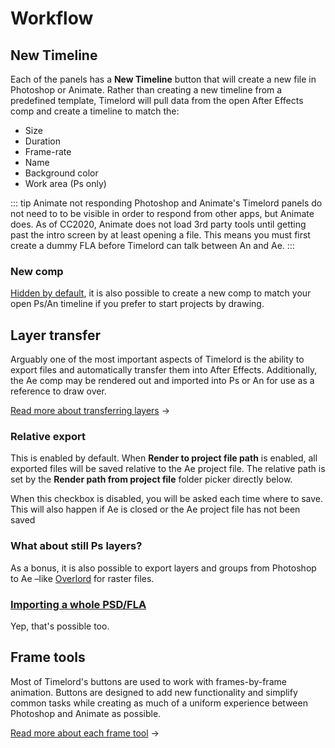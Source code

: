 # Workflow

## New Timeline

<Screenshot 
    url="/timelord/ae-timeline.png" 
    alt="New timeline" 
    width="240px"
    right />

Each of the panels has a **New Timeline** button that will create a new file in Photoshop or Animate. Rather than creating a new timeline from a predefined template, Timelord will pull data from the open After Effects comp and create a timeline to match the:

- Size
- Duration
- Frame-rate
- Name
- Background color
- Work area (Ps only)

<Screenshot 
    url="/timelord/toolbar-new.png" 
    alt="New timeline" 
    width="425px"
    center />

::: tip Animate not responding
Photoshop and Animate's Timelord panels do not need to to be visible in order to respond from other apps, but Animate does. As of CC2020, Animate does not load 3rd party tools until getting past the intro screen by at least opening a file. This means you must first create a dummy FLA before Timelord can talk between An and Ae.
:::

<Screenshot 
    url="/timelord/icon/comp-new.svg" 
    alt="New Comp" 
    toolbar />

### New comp

[Hidden by default](settings.html#customize-toolbar), it is also possible to create a new comp to match your open Ps/An timeline if you prefer to start projects by drawing. 



## Layer transfer

<Screenshot 
    url="/timelord/toolbar-render.png" 
    alt="Default An buttons" 
    width="425px"
 />

Arguably one of the most important aspects of Timelord is the ability to export files and automatically transfer them into After Effects. Additionally, the Ae comp may be rendered out and imported into Ps or An for use as a reference to draw over. 

[Read more about transferring layers](./transfer) →


<Screenshot 
    url="/timelord/ae-render.png" 
    alt="Transfer art" 
    width="240px"
    right />
    
### Relative export

This is enabled by default. When **Render to project file path** is enabled, all exported files will be saved relative to the Ae project file. The relative path is set by the **Render path from project file** folder picker directly below.

When this checkbox is disabled, you will be asked each time where to save. This will also happen if Ae is closed or the Ae project file has not been saved

### What about still Ps layers?

As a bonus, it is also possible to export layers and groups from Photoshop to Ae –like [Overlord](http://battleaxe.co/overlord) for raster files. 

### [Importing a whole PSD/FLA](transfer.html#import-full-psd-fla-files)

Yep, that's possible too.

## Frame tools

<Screenshot 
    url="/timelord/toolbar-tools.png" 
    alt="Frame tools" 
    width="540px"
    center />

Most of Timelord's buttons are used to work with frames-by-frame animation. Buttons are designed to add new functionality and simplify common tasks while creating as much of a uniform experience between Photoshop and Animate as possible.

[Read more about each frame tool](./frame-tools) →